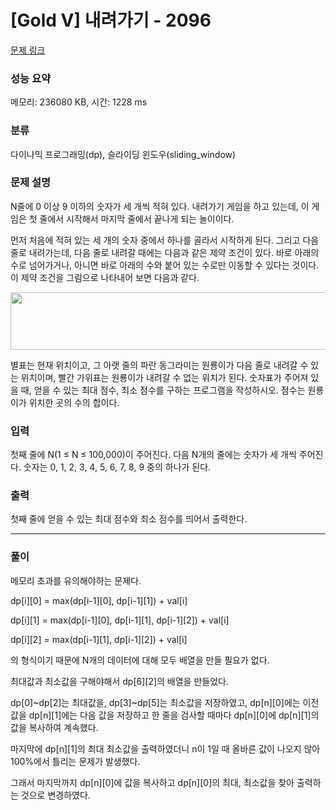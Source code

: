 # [Gold V] 내려가기 - 2096 

[문제 링크](https://www.acmicpc.net/problem/2096) 

### 성능 요약

메모리: 236080 KB, 시간: 1228 ms

### 분류

다이나믹 프로그래밍(dp), 슬라이딩 윈도우(sliding_window)

### 문제 설명

<p>N줄에 0 이상 9 이하의 숫자가 세 개씩 적혀 있다. 내려가기 게임을 하고 있는데, 이 게임은 첫 줄에서 시작해서 마지막 줄에서 끝나게 되는 놀이이다.</p>

<p>먼저 처음에 적혀 있는 세 개의 숫자 중에서 하나를 골라서 시작하게 된다. 그리고 다음 줄로 내려가는데, 다음 줄로 내려갈 때에는 다음과 같은 제약 조건이 있다. 바로 아래의 수로 넘어가거나, 아니면 바로 아래의 수와 붙어 있는 수로만 이동할 수 있다는 것이다. 이 제약 조건을 그림으로 나타내어 보면 다음과 같다.</p>

<p><img alt="" src="https://www.acmicpc.net/JudgeOnline/upload/201007/down.png" style="height:92px; width:685px"></p>

<p>별표는 현재 위치이고, 그 아랫 줄의 파란 동그라미는 원룡이가 다음 줄로 내려갈 수 있는 위치이며, 빨간 가위표는 원룡이가 내려갈 수 없는 위치가 된다. 숫자표가 주어져 있을 때, 얻을 수 있는 최대 점수, 최소 점수를 구하는 프로그램을 작성하시오. 점수는 원룡이가 위치한 곳의 수의 합이다.</p>

### 입력 

 <p>첫째 줄에 N(1 ≤ N ≤ 100,000)이 주어진다. 다음 N개의 줄에는 숫자가 세 개씩 주어진다. 숫자는 0, 1, 2, 3, 4, 5, 6, 7, 8, 9 중의 하나가 된다.</p>

### 출력 

 <p>첫째 줄에 얻을 수 있는 최대 점수와 최소 점수를 띄어서 출력한다.</p>


---

### 풀이

메모리 초과를 유의해야하는 문제다.

dp[i][0] = max(dp[i-1][0], dp[i-1][1]) + val[i]

dp[i][1] = max(dp[i-1][0], dp[i-1][1], dp[i-1][2]) + val[i]

dp[i][2] = max(dp[i-1][1], dp[i-1][2]) + val[i]

의 형식이기 때문에 N개의 데이터에 대해 모두 배열을 만들 필요가 없다.

최대값과 최소값을 구해야해서 dp[6][2]의 배열을 만들었다.

dp[0]~dp[2]는 최대값을, dp[3]~dp[5]는 최소값을 저장하였고, dp[n][0]에는 이전 값을 dp[n][1]에는 다음 값을 저장하고 한 줄을 검사할 때마다 dp[n][0]에 dp[n][1]의 값을 복사하여 계속했다.

마지막에 dp[n][1]의 최대 최소값을 출력하였더니 n이 1일 때 올바른 값이 나오지 않아 100%에서 틀리는 문제가 발생했다.

그래서 마지막까지 dp[n][0]에 값을 복사하고 dp[n][0]의 최대, 최소값을 찾아 출력하는 것으로 변경하였다.
